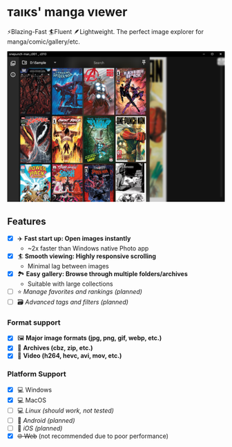 # тaıкs' manga vıewer

⚡️Blazing-Fast 🏄Fluent 🪶Lightweight. The perfect image explorer for manga/comic/gallery/etc.

![Screenshot](./screenshot.png)

## Features

- [x] ✈️ **Fast start up: Open images instantly**
    - ~2x faster than Windows native Photo app
- [x] 🏄 **Smooth viewing: Highly responsive scrolling**
    - Minimal lag between images
- [x] 🏞️ **Easy gallery: Browse through multiple folders/archives**
    - Suitable with large collections
- [ ] ⭐ _Manage favorites and rankings (planned)_
- [ ] 🗃️ _Advanced tags and filters (planned)_

### Format support
  - [x] 🖼️ **Major image formats (jpg, png, gif, webp, etc.)**
  - [x] 💼 **Archives (cbz, zip, etc.)**
  - [x] 🎥 **Video (h264, hevc, avi, mov, etc.)**

### Platform Support

- [x] 💻 Windows
- [x] 💻 MacOS
- [ ] 💻 _Linux (should work, not tested)_
- [ ] 📱 _Android (planned)_
- [ ] 📱 _iOS (planned)_
- [x] ~~🌐 Web~~ (not recommended due to poor performance)

